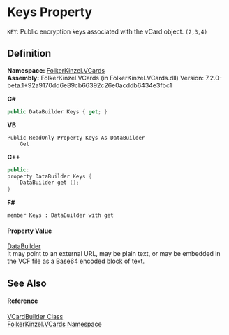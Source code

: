 # Keys Property


`KEY`: Public encryption keys associated with the vCard object. `(2,3,4)`



## Definition
**Namespace:** <a href="67dce261-ab8f-dd0a-4c0c-bc2633c1719e.md">FolkerKinzel.VCards</a>  
**Assembly:** FolkerKinzel.VCards (in FolkerKinzel.VCards.dll) Version: 7.2.0-beta.1+92a9170dd6e89cb66392c26e0acddb6434e3fbc1

**C#**
``` C#
public DataBuilder Keys { get; }
```
**VB**
``` VB
Public ReadOnly Property Keys As DataBuilder
	Get
```
**C++**
``` C++
public:
property DataBuilder Keys {
	DataBuilder get ();
}
```
**F#**
``` F#
member Keys : DataBuilder with get
```



#### Property Value
<a href="3cf94ef4-0fc1-d9bf-641b-95b6aaef1639.md">DataBuilder</a>  
It may point to an external URL, may be plain text, or may be embedded in the VCF file as a Base64 encoded block of text.

## See Also


#### Reference
<a href="4254b25b-c39b-3224-d22e-0072642cabb3.md">VCardBuilder Class</a>  
<a href="67dce261-ab8f-dd0a-4c0c-bc2633c1719e.md">FolkerKinzel.VCards Namespace</a>  
